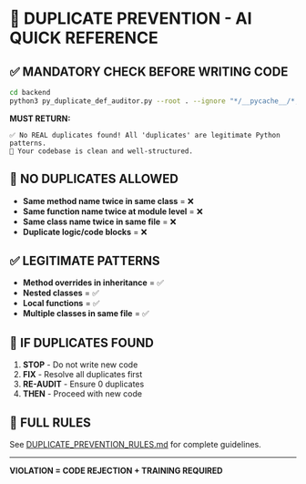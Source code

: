 # 🚨 DUPLICATE PREVENTION - AI QUICK REFERENCE

## ✅ MANDATORY CHECK BEFORE WRITING CODE

```bash
cd backend
python3 py_duplicate_def_auditor.py --root . --ignore "*/__pycache__/*,*/logs/*"
```

**MUST RETURN:**
```
✅ No REAL duplicates found! All 'duplicates' are legitimate Python patterns.
🎉 Your codebase is clean and well-structured.
```

## 🚫 NO DUPLICATES ALLOWED

- **Same method name twice in same class** = ❌
- **Same function name twice at module level** = ❌  
- **Same class name twice in same file** = ❌
- **Duplicate logic/code blocks** = ❌

## ✅ LEGITIMATE PATTERNS

- **Method overrides in inheritance** = ✅
- **Nested classes** = ✅
- **Local functions** = ✅
- **Multiple classes in same file** = ✅

## 🔧 IF DUPLICATES FOUND

1. **STOP** - Do not write new code
2. **FIX** - Resolve all duplicates first
3. **RE-AUDIT** - Ensure 0 duplicates
4. **THEN** - Proceed with new code

## 📖 FULL RULES

See [DUPLICATE_PREVENTION_RULES.md](DUPLICATE_PREVENTION_RULES.md) for complete guidelines.

---

**VIOLATION = CODE REJECTION + TRAINING REQUIRED**
